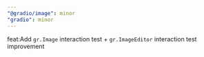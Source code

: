 ```yaml
---
"@gradio/image": minor
"gradio": minor
---
```


feat:Add `gr.Image` interaction test + `gr.ImageEditor` interaction test improvement
